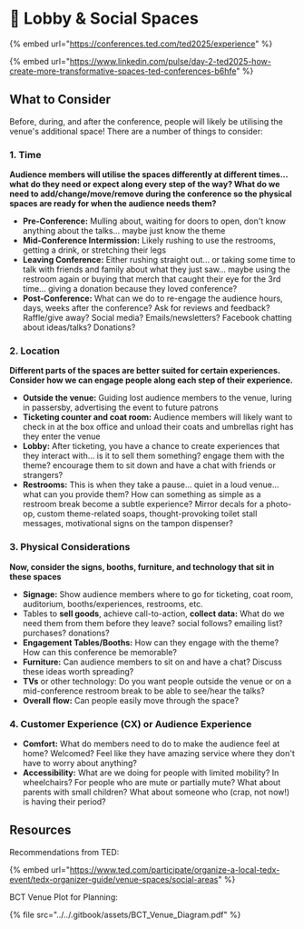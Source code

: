 # 🤝 Lobby & Social Spaces

{% embed url="https://conferences.ted.com/ted2025/experience" %}

{% embed url="https://www.linkedin.com/pulse/day-2-ted2025-how-create-more-transformative-spaces-ted-conferences-b6hfe" %}

## What to Consider

Before, during, and after the conference, people will likely be utilising the venue's additional space! There are a number of things to consider:

### 1. Time

**Audience members will utilise the spaces differently at different times... what do they need or expect along every step of the way? What do we need to add/change/move/remove during the conference so the physical spaces are ready for when the audience needs them?**

* **Pre-Conference:** Mulling about, waiting for doors to open, don't know anything about the talks... maybe just know the theme
* **Mid-Conference Intermission:** Likely rushing to use the restrooms, getting a drink, or stretching their legs
* **Leaving Conference:** Either rushing straight out... or taking some time to talk with friends and family about what they just saw... maybe using the restroom again or buying that merch that caught their eye for the 3rd time... giving a donation because they loved conference?
* **Post-Conference:** What can we do to re-engage the audience hours, days, weeks after the conference? Ask for reviews and feedback? Raffle/give away? Social media? Emails/newsletters? Facebook chatting about ideas/talks? Donations?

### 2. Location

**Different parts of the spaces are better suited for certain experiences. Consider how we can engage people along each step of their experience.**

* **Outside the venue:**  Guiding lost audience members to the venue, luring in passersby, advertising the event to future patrons
* **Ticketing counter and coat room:** Audience members will likely want to check in at the box office and unload their coats and umbrellas right has they enter the venue
* **Lobby:** After ticketing, you have a chance to create experiences that they interact with... is it to sell them something? engage them with the theme? encourage them to sit down and have a chat with friends or strangers?
* **Restrooms:** This is when they take a pause... quiet in a loud venue... what can you provide them? How can something as simple as a restroom break become a subtle experience? Mirror decals for a photo-op, custom theme-related soaps, thought-provoking toilet stall messages, motivational signs on the tampon dispenser?

### **3. Physical Considerations**

**Now, consider the signs, booths, furniture, and technology that sit in these spaces**

* **Signage:** Show audience members where to go for ticketing, coat room, auditorium, booths/experiences, restrooms, etc.
* Tables to **sell goods**, achieve call-to-action, **collect data:** What do we need them from them before they leave? social follows? emailing list? purchases? donations?
* **Engagement Tables/Booths:** How can they engage with the theme? How can this conference be memorable?
* **Furniture:** Can audience members to sit on and have a chat? Discuss these ideas worth spreading?
* **TVs** or other technology: Do you want people outside the venue or on a mid-conference restroom break to be able to see/hear the talks?
* **Overall** **flow:** Can people easily move through the space?

### **4. Customer Experience (CX) or Audience Experience**

* **Comfort:** What do members need to do to make the audience feel at home? Welcomed? Feel like they have amazing service where they don't have to worry about anything?
* **Accessibility:** What are we doing for people with limited mobility? In wheelchairs? For people who are mute or partially mute? What about parents with small children? What about someone who (crap, not now!) is having their period?

## Resources

Recommendations from TED:

{% embed url="https://www.ted.com/participate/organize-a-local-tedx-event/tedx-organizer-guide/venue-spaces/social-areas" %}

BCT Venue Plot for Planning:

{% file src="../../.gitbook/assets/BCT_Venue_Diagram.pdf" %}

